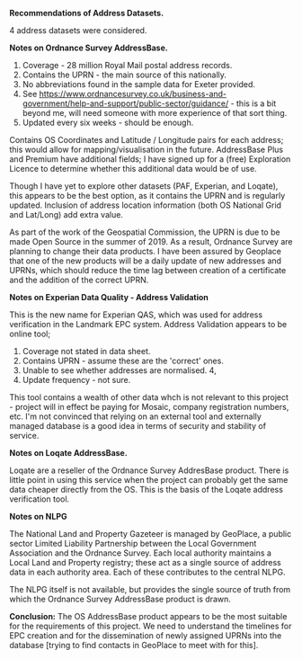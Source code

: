 **Recommendations of Address Datasets.**

4 address datasets were considered.

**Notes on Ordnance Survey AddressBase.**

1. Coverage - 28 million Royal Mail postal address records.
2. Contains the UPRN - the main source of this nationally.
3. No abbreviations found in the sample data for Exeter provided.
4. See https://www.ordnancesurvey.co.uk/business-and-government/help-and-support/public-sector/guidance/ - this is a bit beyond me, will need someone with more experience of that sort thing.
5. Updated every six weeks - should be enough.

Contains OS Coordinates and Latitude / Longitude pairs for each address; this would allow for mapping/visualisation in the future.
AddressBase Plus and Premium have additional fields; I have signed up for a (free) Exploration Licence to determine whether this additional data would be of use.

Though I have yet to explore other datasets (PAF, Experian, and Loqate), this appears to be the best option, as it contains the UPRN and is regularly updated. Inclusion of address location information (both OS National Grid and Lat/Long) add extra value.

As part of the work of the Geospatial Commission, the UPRN is due to be made Open Source in the summer of 2019.  As a result, Ordnance Survey are planning to change their data products.  I have been assured by Geoplace that one of the new products will be a daily update of new addresses and UPRNs, which should reduce the time lag between creation of a certificate and the addition of the correct UPRN. 
 

**Notes on Experian Data Quality - Address Validation**

This is the new name for Experian QAS, which was used for address verification in the Landmark EPC system.
Address Validation appears to be online tool;

1. Coverage not stated in data sheet.
2. Contains UPRN - assume these are the 'correct' ones.
3. Unable to see whether addresses are normalised.
4,
5. Update frequency - not sure.

This tool contains a wealth of other data whch is not relevant to this project - project will in effect be paying for Mosaic, company registration numbers, etc.
I'm not convinced that relying on an external tool and externally managed database is a good idea in terms of security and stability of service.




**Notes on Loqate AddressBase.**

Loqate are a reseller of the Ordnance Survey AddresBase product. There is little point in using this service when the project can probably get the same data cheaper directly from the OS.
This is the basis of the Loqate address verification tool.


**Notes on NLPG**

The National Land and Property Gazeteer is managed by GeoPlace, a public sector Limited Liability Partnership between the Local Government Association and the Ordnance Survey.
Each local authority maintains a Local Land and Property registry; these act as a single source of address data in each authority area.  Each of these contributes to the central NLPG. 

The NLPG itself is not available, but provides the single source of truth from which the Ordnance Survey AddressBase product is drawn. 
 


**Conclusion:** 
The OS AddressBase product appears to be the most suitable for the requirements of this project. We need to understand the timelines for EPC creation and for the dissemination of newly assigned UPRNs into the database [trying to find contacts in GeoPlace to meet with for this].  

